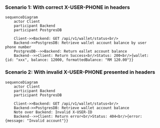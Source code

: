
### Scenario 1: With correct X-USER-PHONE in headers
```mermaid
sequenceDiagram
    actor Client
    participant Backend
    participant PostgresDB

    Client->>Backend: GET /api/v1/wallet/status<br/>
    Backend->>PostgresDB: Retrieve wallet account balance by user phone number
    PostgresDB-->>Backend: Return eallet account balance
    Backend-->>Client: Return Success<br/>Status: 200<br/>{wallet: {id: "xxx", balance: 12000, formattedBalance: "RM 120.00"}}
```


### Scenario 2: With invalid X-USER-PHONE presented in headers
```mermaid
sequenceDiagram
    actor Client
    participant Backend
    participant PostgresDB

    Client->>Backend: GET /api/v1/wallet/status<br/>
    Backend->>PostgresDB: Retrieve wallet account balance
    Note over Backend: Invalid X-USER-ID
    Backend-->>Client: Return error<br/>Status: 404<br/>{error: {message: "Invalid account"}}
```

